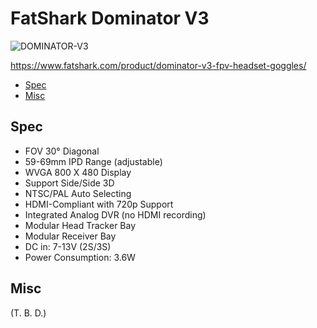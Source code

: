 # FatShark Dominator V3

![DOMINATOR-V3](https://user-images.githubusercontent.com/32637762/168777349-2f8d49b6-5c51-491f-9e1c-7f5272b2a977.jpg)

https://www.fatshark.com/product/dominator-v3-fpv-headset-goggles/

- [Spec](#spec)
- [Misc](#misc)

## Spec

- FOV 30° Diagonal
- 59-69mm IPD Range (adjustable)
- WVGA 800 X 480 Display
- Support Side/Side 3D
- NTSC/PAL Auto Selecting
- HDMI-Compliant with 720p Support
- Integrated Analog DVR (no HDMI recording)
- Modular Head Tracker Bay
- Modular Receiver Bay
- DC in: 7-13V (2S/3S)
- Power Consumption: 3.6W

## Misc

(T. B. D.)
